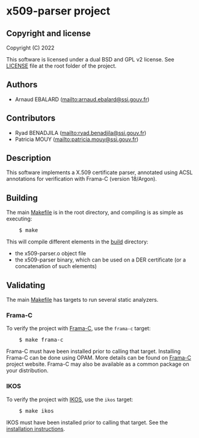 # x509-parser project

## Copyright and license
Copyright (C) 2022

This software is licensed under a dual BSD and GPL v2 license.
See [LICENSE](LICENSE) file at the root folder of the project.

## Authors

  * Arnaud EBALARD (<mailto:arnaud.ebalard@ssi.gouv.fr>)

## Contributors

  * Ryad BENADJILA (<mailto:ryad.benadjila@ssi.gouv.fr>)
  * Patricia MOUY (<mailto:patricia.mouy@ssi.gouv.fr>)

## Description

This software implements a X.509 certificate parser, annotated using
ACSL annotations for verification with Frama-C (version 18/Argon).

## Building

The main [Makefile](Makefile) is in the root directory, and compiling is
as simple as executing:

<pre>
	$ make
</pre>

This will compile different elements in the [build](build/) directory:

  * the x509-parser.o object file
  * the x509-parser binary, which can be used on a DER certificate (or
    a concatenation of such elements)

## Validating

The main [Makefile](Makefile) has targets to run several static analyzers.

### Frama-C

To verify the project with [Frama-C](https://frama-c.com/), use the `frama-c`
target:

<pre>
	$ make frama-c
</pre>

Frama-C must have been installed prior to calling that target. Installing
Frama-C can be done using OPAM. More details can be found on
[Frama-C](https://frama-c.com/) project website. Frama-C may also be
available as a common package on your distribution.

### IKOS

To verify the project with [IKOS](https://github.com/NASA-SW-VnV/ikos), use the
`ikos` target:

<pre>
	$ make ikos
</pre>

IKOS must have been installed prior to calling that target.
See the [installation instructions](https://github.com/NASA-SW-VnV/ikos/tree/master/doc/install).
